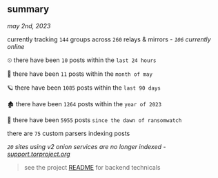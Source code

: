 
## summary
_may 2nd, 2023_

currently tracking `144` groups across `260` relays & mirrors - _`106` currently online_

⏲ there have been `10` posts within the `last 24 hours`

🦈 there have been `11` posts within the `month of may`

🪐 there have been `1085` posts within the `last 90 days`

🏚 there have been `1264` posts within the `year of 2023`

🦕 there have been `5955` posts `since the dawn of ransomwatch`

there are `75` custom parsers indexing posts

_`20` sites using v2 onion services are no longer indexed - [support.torproject.org](https://support.torproject.org/onionservices/v2-deprecation/)_

> see the project [README](https://github.com/joshhighet/ransomwatch#ransomwatch--) for backend technicals
